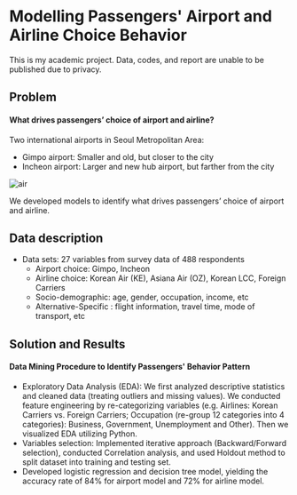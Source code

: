 # Modelling Passengers' Airport and Airline Choice Behavior

This is my academic project. Data, codes, and report are unable to be published due to privacy. 

## Problem

#### What drives passengers’ choice of airport and airline? 

Two international airports in Seoul Metropolitan Area: 
* Gimpo airport: Smaller and old, but closer to the city 
* Incheon airport: Larger and new hub airport, but farther from the city 

![air](https://user-images.githubusercontent.com/60991189/101312936-e43d0f00-3809-11eb-888c-b53debebcc32.PNG)

We developed models to identify what drives passengers’ choice of airport and airline. 

## Data description

* Data sets: 27 variables from survey data of 488 respondents
   * Airport choice: Gimpo, Incheon
   * Airline choice: Korean Air (KE), Asiana Air (OZ), Korean LCC, Foreign Carriers
   * Socio-demographic: age, gender, occupation, income, etc
   * Alternative-Specific : flight information, travel time, mode of transport, etc
  
## Solution and Results

#### Data Mining Procedure to Identify Passengers' Behavior Pattern  

* Exploratory Data Analysis (EDA): We first analyzed descriptive statistics and cleaned data (treating outliers and missing values). We conducted feature engineering by re-categorizing variables (e.g. Airlines: Korean Carriers vs. Foreign Carriers; Occupation (re-group 12 categories into 4 categories): Business, Government, Unemployment and Other). Then we visualized EDA utilizing Python. 
* Variables selection: Implemented iterative approach (Backward/Forward selection), conducted Correlation analysis, and used Holdout method to split dataset into training and testing set.
* Developed logistic regression and decision tree model, yielding the accuracy rate of 84% for airport model and 72% for airline model. 


